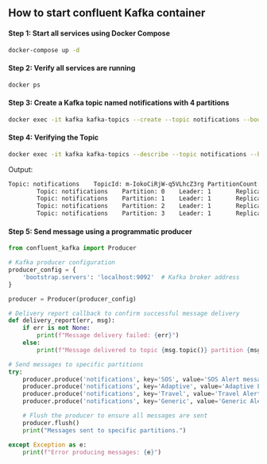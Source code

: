 ## How to start confluent Kafka container

#### Step 1: Start all services using Docker Compose

```bash
docker-compose up -d
```

#### Step 2: Verify all services are running

```bash
docker ps
```

#### Step 3: Create a Kafka topic named notifications with 4 partitions

```bash
docker exec -it kafka kafka-topics --create --topic notifications --bootstrap-server localhost:9092 --partitions 4 --replication-factor 1
```

#### Step 4: Verifying the Topic

```bash
docker exec -it kafka kafka-topics --describe --topic notifications --bootstrap-server localhost:9092
```

Output:

```bash
Topic: notifications    TopicId: m-IokoCiRjW-q5VLhcZ3rg PartitionCount: 4       ReplicationFactor: 1    Configs:
        Topic: notifications    Partition: 0    Leader: 1       Replicas: 1     Isr: 1
        Topic: notifications    Partition: 1    Leader: 1       Replicas: 1     Isr: 1
        Topic: notifications    Partition: 2    Leader: 1       Replicas: 1     Isr: 1
        Topic: notifications    Partition: 3    Leader: 1       Replicas: 1     Isr: 1
```

#### Step 5: Send message using a programmatic producer

```python
from confluent_kafka import Producer

# Kafka producer configuration
producer_config = {
    'bootstrap.servers': 'localhost:9092'  # Kafka broker address
}

producer = Producer(producer_config)

# Delivery report callback to confirm successful message delivery
def delivery_report(err, msg):
    if err is not None:
        print(f"Message delivery failed: {err}")
    else:
        print(f"Message delivered to topic {msg.topic()} partition {msg.partition()} at offset {msg.offset()}")

# Send messages to specific partitions
try:
    producer.produce('notifications', key='SOS', value='SOS Alert message', partition=0, callback=delivery_report)
    producer.produce('notifications', key='Adaptive', value='Adaptive Location Alert message', partition=1, callback=delivery_report)
    producer.produce('notifications', key='Travel', value='Travel Alert message', partition=2, callback=delivery_report)
    producer.produce('notifications', key='Generic', value='Generic Alert message', partition=3, callback=delivery_report)

    # Flush the producer to ensure all messages are sent
    producer.flush()
    print("Messages sent to specific partitions.")

except Exception as e:
    print(f"Error producing messages: {e}")

```

